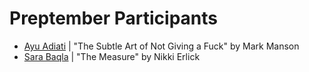 # Preptember Participants

<!-- Add yourself to this file with your name, link to your GitHub profile, and your favorite book (and its author). -->

<!-- Please don't type or change anything above here. Work on your changes below. -->

- [Ayu Adiati](https://github.com/adiati98) | "The Subtle Art of Not Giving a Fuck" by Mark Manson
- [Sara Baqla](https://github.com/missatrox44) | "The Measure" by Nikki Erlick